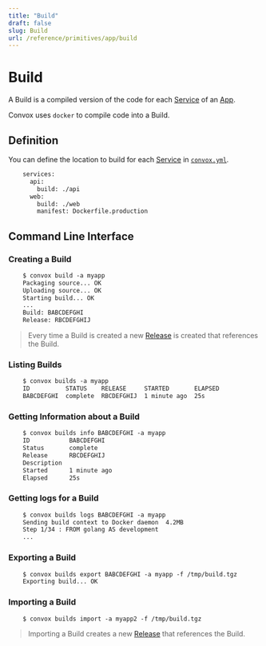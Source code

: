 ```yaml
---
title: "Build"
draft: false
slug: Build
url: /reference/primitives/app/build
---
```

# Build

A Build is a compiled version of the code for each [Service](/reference/primitives/app/service) of an [App](/reference/primitives/app).

Convox uses `docker` to compile code into a Build.

## Definition

You can define the location to build for each [Service](/reference/primitives/app/service) in [`convox.yml`](/configuration/convox-yml).
```html
    services:
      api:
        build: ./api
      web:
        build: ./web
        manifest: Dockerfile.production
```
## Command Line Interface

### Creating a Build
```html
    $ convox build -a myapp
    Packaging source... OK
    Uploading source... OK
    Starting build... OK
    ...
    Build: BABCDEFGHI
    Release: RBCDEFGHIJ
```
> Every time a Build is created a new [Release](/reference/primitives/app/release) is created that references the Build.

### Listing Builds
```html
    $ convox builds -a myapp
    ID          STATUS    RELEASE     STARTED       ELAPSED
    BABCDEFGHI  complete  RBCDEFGHIJ  1 minute ago  25s
```
### Getting Information about a Build
```html
    $ convox builds info BABCDEFGHI -a myapp
    ID           BABCDEFGHI
    Status       complete
    Release      RBCDEFGHIJ
    Description
    Started      1 minute ago
    Elapsed      25s
```
### Getting logs for a Build
```html
    $ convox builds logs BABCDEFGHI -a myapp
    Sending build context to Docker daemon  4.2MB
    Step 1/34 : FROM golang AS development
    ...
```
### Exporting a Build
```html
    $ convox builds export BABCDEFGHI -a myapp -f /tmp/build.tgz
    Exporting build... OK
```
### Importing a Build
```html
    $ convox builds import -a myapp2 -f /tmp/build.tgz
```
> Importing a Build creates a new [Release](/reference/primitives/app/release) that references the Build.